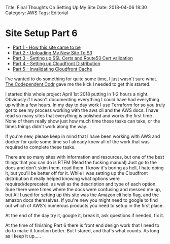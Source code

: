 Title: Final Thoughts On Setting Up My Site
Date: 2018-04-06 18:30
Category: AWS
Tags: Editorial

# Site Setup Part 6

* [Part 1 - How this site came to be](how-this-site-came-to-be.html)
* [Part 2 - Uploading My New Site To S3](uploading-my-new-site-to-s3.html)
* [Part 3 - Setting up SSL Certs and Route53 Cert validation](set-up-acm-ssl-certs-and-domain-validation-with-route53.html)
* [Part 4 - Setting up Cloudfront Distribution](setting-up-cloudfront-distribution.html)
* [Part 5 - Invalidating Cloudfront Cache](invalidating-cloudfront-cache.html)

I've wanted to do something for quite some time, I just wasn't sure what. [The Codependent Codr](https://www.codependentcodr.com) gave me the kick I needed to get this started.

I started this whole project April 1st 2018 putting in 1-2 hours a night. Obviously if I wasn't documenting everything I could have had everything up within a few hours. In my day to day work I use Terraform for so you truly got to see my process working with the aws cli and the AWS docs. I have read so many sites that everything is polished and works the first time . None of them really show just how much time these tasks can take, or the times things didn't work along the way.

If you're new, please keep in mind that I have been working with AWS and docker for quite some time so I already knew all of the work that was required to complete these tasks. 

There are so many sites with information and resources, but one of the best things that you can do is RTFM (Read the fucking manual) Just go to the docs and don't skim them, read them. I know it's boring as hell, I hate doing it, but you'll be better off for it. While I was setting up the Cloudfront distribution it really helped knowing what options were required/deprecated, as well as the description and type of each option. Sure there were times where the docs were confusing and messed me up, but All I used for setting up this site was the Amazon cli help flag, and the amazon docs themselves. If you're new you might need to google to find out which of AWS's numerous products you need to setup in the first place.

At the end of the day try it, google it, break it, ask questions if needed, fix it.

At the time of finishing Part 6 there is front end design work that I need to do to make it function better. But I stared, and that's what counts. As long as I keep it up.....